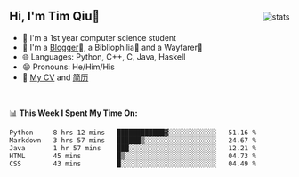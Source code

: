 <p>
<img src="https://github-readme-stats.vercel.app/api?username=qyxtim&show_icons=true" alt="stats" align="right" style="padding-top:20px"/>
</p>

## Hi, I'm Tim Qiu👋

- 🔭 I'm a 1st year computer science student
- 🌱 I'm a [Blogger](https://blog.blinkstar.cn)📝, a Bibliophilia📕 and a Wayfarer🚶
- 🌐 Languages: Python, C++, C, Java, Haskell
- 😄 Pronouns: He/Him/His
- 📄 [My CV](./cv.pdf) and [简历](./cv-ch.pdf)

<br>

📊 **This Week I Spent My Time On:**
<!--START_SECTION:waka-->
```text
Python     8 hrs 12 mins   ████████████▓░░░░░░░░░░░░   51.16 % 
Markdown   3 hrs 57 mins   ██████▒░░░░░░░░░░░░░░░░░░   24.67 % 
Java       1 hr 57 mins    ███░░░░░░░░░░░░░░░░░░░░░░   12.21 % 
HTML       45 mins         █▒░░░░░░░░░░░░░░░░░░░░░░░   04.73 % 
CSS        43 mins         █░░░░░░░░░░░░░░░░░░░░░░░░   04.49 % 
```
<!--END_SECTION:waka-->

